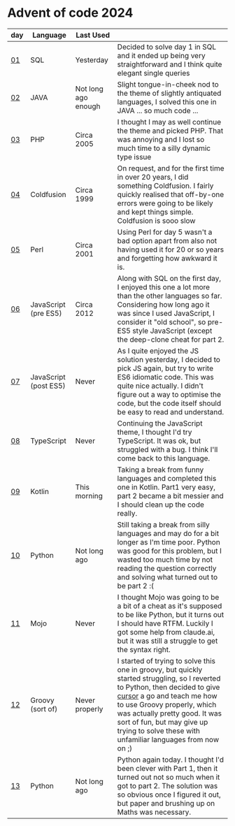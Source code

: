 # Advent of code 2024

| day            | Language              | Last Used           |                                                                                                                                                                                                                                                           |
|----------------|-----------------------|---------------------|-----------------------------------------------------------------------------------------------------------------------------------------------------------------------------------------------------------------------------------------------------------|
| [01](./day01/) | SQL                   | Yesterday           | Decided to solve day 1 in SQL and it ended up being very straightforward and I think quite elegant single queries                                                                                                                                         |
| [02](./day02/) | JAVA                  | Not long ago enough | Slight tongue-in-cheek nod to the theme of slightly antiquated languages, I solved this one in JAVA ... so much code ...                                                                                                                                  |
| [03](./day03/) | PHP                   | Circa 2005          | I thought I may as well continue the theme and picked PHP. That was annoying and I lost so much time to a silly dynamic type issue                                                                                                                        |
| [04](./day04/) | Coldfusion            | Circa 1999          | On request, and for the first time in over 20 years, I did something Coldfusion. I fairly quickly realised that off-by-one errors were going to be likely and kept things simple. Coldfusion is sooo slow                                                 |
| [05](./day05/) | Perl                  | Circa 2001          | Using Perl for day 5 wasn't a bad option apart from also not having used it for 20 or so years and forgetting  how awkward it is.                                                                                                                         |
| [06](./day06/) | JavaScript (pre ES5)  | Circa 2012          | Along with SQL on the first day, I enjoyed this one a lot more than the other languages so far. Considering how long ago it was since I used JavaScript, I consider it "old school", so pre-ES5 style JavaScript (except the deep-clone cheat for part 2. |
| [07](./day07/) | JavaScript (post ES5) | Never               | As I quite enjoyed the JS solution yesterday, I decided to pick JS again, but try to write ES6 idiomatic code. This was quite nice actually. I didn't figure out a way to optimise the code, but the code itself should be easy to read and understand.   |
| [08](./day08/) | TypeScript            | Never               | Continuing the JavaScript theme, I thought I'd try TypeScript. It was ok, but struggled with a bug. I think I'll come back to this language.                                                                                                              |
| [09](./day09/) | Kotlin                | This morning        | Taking a break from funny languages and completed this one in Kotlin. Part1 very easy, part 2 became a bit messier and I should clean up the code really.                                                                                                 |
| [10](./day10/) | Python                | Not long ago        | Still taking a break from silly languages and may do for a bit longer as I'm time poor. Python was good for this problem, but I wasted too much time by not reading the question correctly and solving what turned out to be part 2 :(                    |
| [11](./day11/) | Mojo                  | Never               | I thought Mojo was going to be a bit of a cheat as it's supposed to be like Python, but it turns out I should have RTFM. Luckily I got some help from claude.ai, but it was still a struggle to get the syntax right.                                     |
| [12](./day12/) | Groovy (sort of)       | Never properly            | I started of trying to solve this one in groovy, but quickly started struggling, so I reverted to Python, then decided to give [cursor](https://www.cursor.com/) a go and teach me how to use Groovy properly, which was actually pretty good. It was sort of fun, but may give up trying to solve these with unfamiliar languages from now on ;)                                     |
| [13](./day13/) | Python                | Not long ago        | Python again today. I thought I'd been clever with Part 1, then it turned out not so much when it got to part 2. The solution was so obvious once I figured it out, but paper and brushing up on Maths was necessary. |
